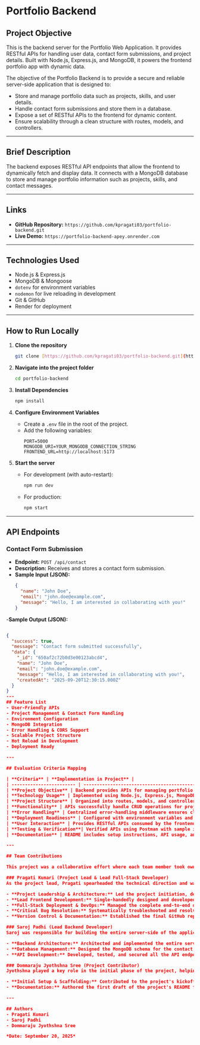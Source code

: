 # Portfolio Backend

## Project Objective
This is the backend server for the Portfolio Web Application. It provides RESTful APIs for handling user data, contact form submissions, and project details. Built with Node.js, Express.js, and MongoDB, it powers the frontend portfolio app with dynamic data.

The objective of the Portfolio Backend is to provide a secure and reliable server-side application that is designed to:

- Store and manage portfolio data such as projects, skills, and user details.
- Handle contact form submissions and store them in a database.
- Expose a set of RESTful APIs to the frontend for dynamic content.
- Ensure scalability through a clean structure with routes, models, and controllers.

---

## Brief Description
The backend exposes RESTful API endpoints that allow the frontend to dynamically fetch and display data. It connects with a MongoDB database to store and manage portfolio information such as projects, skills, and contact messages.

---

## Links
- **GitHub Repository:** `https://github.com/kpragati03/portfolio-backend.git`
- **Live Demo:** `https://portfolio-backend-apey.onrender.com`

---

## Technologies Used
- Node.js & Express.js
- MongoDB & Mongoose
- `dotenv` for environment variables
- `nodemon` for live reloading in development
- Git & GitHub
- Render for deployment

---

## How to Run Locally

1.  **Clone the repository**
    ```bash
    git clone [https://github.com/kpragati03/portfolio-backend.git](https://github.com/kpragati03/portfolio-backend.git)
    ```

2.  **Navigate into the project folder**
    ```bash
    cd portfolio-backend
    ```

3.  **Install Dependencies**
    ```bash
    npm install
    ```

4.  **Configure Environment Variables**
    - Create a `.env` file in the root of the project.
    - Add the following variables:
      ```env
      PORT=5000
      MONGODB_URI=YOUR_MONGODB_CONNECTION_STRING
      FRONTEND_URL=http://localhost:5173
      ```

5.  **Start the server**
    - For development (with auto-restart):
      ```bash
      npm run dev
      ```
    - For production:
      ```bash
      npm start
      ```

---

## API Endpoints

### Contact Form Submission
- **Endpoint:** `POST /api/contact`
- **Description:** Receives and stores a contact form submission.
- **Sample Input (JSON):**
  ```json
  {
    "name": "John Doe",
    "email": "john.doe@example.com",
    "message": "Hello, I am interested in collaborating with you!"
  }


-**Sample Output (JSON):** 

```JSON

{
  "success": true,
  "message": "Contact form submitted successfully",
  "data": {
    "_id": "650af2c72b0d3e00123abcd4",
    "name": "John Doe",
    "email": "john.doe@example.com",
    "message": "Hello, I am interested in collaborating with you!",
    "createdAt": "2025-09-20T12:30:15.000Z"
  }
}
---
## Feature List
- User-Friendly APIs
- Project Management & Contact Form Handling
- Environment Configuration
- MongoDB Integration
- Error Handling & CORS Support
- Scalable Project Structure
- Hot Reload in Development
- Deployment Ready

---

## Evaluation Criteria Mapping

| **Criteria** | **Implementation in Project** |
| ------------------------ | ---------------------------------------------------------------------------------------------- |
| **Project Objective** | Backend provides APIs for managing portfolio data and handling contact form submissions.       |
| **Technology Usage** | Implemented using Node.js, Express.js, MongoDB, and Mongoose for scalable backend development. |
| **Project Structure** | Organized into routes, models, and controllers for maintainability and scalability.          |
| **Functionality** | APIs successfully handle CRUD operations for projects and contact messages.                    |
| **Error Handling** | Centralized error-handling middleware ensures clean and consistent API responses.              |
| **Deployment Readiness** | Configured with environment variables and tested on cloud platforms like Render.               |
| **User Interaction** | Provides RESTful APIs consumed by the frontend for dynamic content updates.                    |
| **Testing & Verification**| Verified APIs using Postman with sample input/output requests and responses.                 |
| **Documentation** | README includes setup instructions, API usage, and project explanation.                        |

---

## Team Contributions

This project was a collaborative effort where each team member took ownership of key areas of the development lifecycle, from conception to deployment. The main responsibilities were distributed as follows:

### Pragati Kumari (Project Lead & Lead Full-Stack Developer)
As the project lead, Pragati spearheaded the technical direction and was responsible for the entire frontend development and the successful deployment of the full-stack application.

- **Project Leadership & Architecture:** Led the project initiation, defined the technical architecture, and selected the MERN stack technologies.
- **Lead Frontend Development:** Single-handedly designed and developed the entire frontend application using React.
- **Full-Stack Deployment & DevOps:** Managed the complete end-to-end deployment pipeline, deploying the frontend to Vercel and the backend to Render.
- **Critical Bug Resolution:** Systematically troubleshooted and resolved complex integration issues, including CORS policies, case-sensitivity bugs, and server-side deployment errors.
- **Version Control & Documentation:** Established the final GitHub repositories and authored the comprehensive technical documentation.

### Saroj Padhi (Lead Backend Developer)
Saroj was responsible for building the entire server-side of the application, ensuring a robust and scalable backend to support the frontend's features.

- **Backend Architecture:** Architected and implemented the entire server-side application using Node.js and Express.js.
- **Database Management:** Designed the MongoDB schema for the contact form and managed the complete database integration and connectivity.
- **API Development:** Developed, tested, and secured all the API endpoints required for the frontend to interact with the database.

### Dommaraju Jyothshna Sree (Project Contributor)
Jyothshna played a key role in the initial phase of the project, helping to set up the foundational elements.

- **Initial Setup & Scaffolding:** Contributed to the project's kickoff by creating the initial GitHub repository.
- **Documentation:** Authored the first draft of the project's README file, which laid the groundwork for the final documentation.

---

## Authors
- Pragati Kumari
- Saroj Padhi
- Dommaraju Jyothshna Sree

*Date: September 20, 2025*
